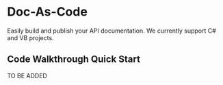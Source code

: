 Doc-As-Code
===========
Easily build and publish your API documentation. We currently support C# and VB projects.

Code Walkthrough Quick Start
---------------
TO BE ADDED